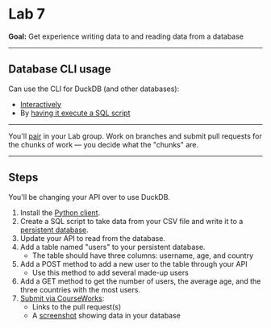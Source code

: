# Lab 7

**Goal:** Get experience writing data to and reading data from a database

---

## Database CLI usage

Can use the CLI for DuckDB (and other databases):

- [Interactively](https://duckdb.org/docs/stable/clients/cli/overview#running-sql-statements-in-the-cli)
- By [having it execute a SQL script](https://duckdb.org/docs/stable/clients/cli/overview#non-interactive-usage)

---

You'll [pair](../docs/pairing.md) in your Lab group. Work on branches and submit pull requests for the chunks of work — you decide what the "chunks" are.

---

## Steps

You'll be changing your API over to use DuckDB.

1. Install the [Python client](https://duckdb.org/docs/stable/clients/python/overview#installation).
1. Create a SQL script to take data from your CSV file and write it to a [persistent database](https://duckdb.org/docs/stable/clients/python/overview#persistent-storage).
1. Update your API to read from the database.
1. Add a table named "users" to your persistent database.
   - The table should have three columns: username, age, and country
1. Add a POST method to add a new user to the table through your API
   - Use this method to add several made-up users
1. Add a GET method to get the number of users, the average age, and the three countries with the most users.
1. [Submit via CourseWorks](https://courseworks2.columbia.edu/courses/210480/assignments):
   - Links to the pull request(s)
   - A [screenshot](https://www.take-a-screenshot.org/) showing data in your database
